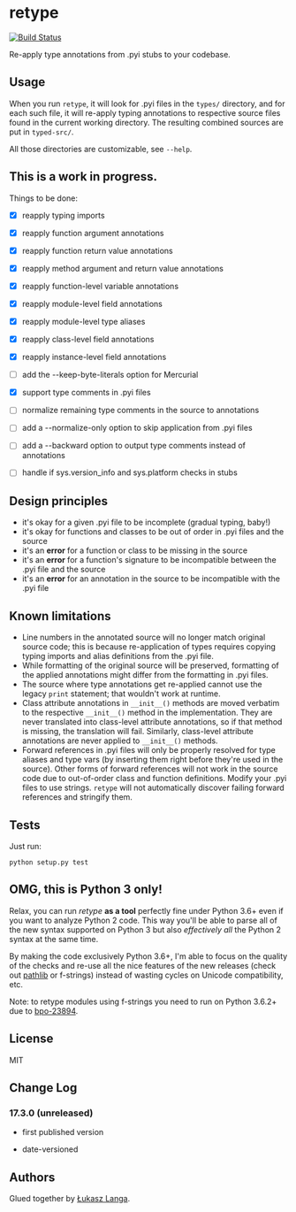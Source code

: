 # retype

[![Build Status](https://travis-ci.org/ambv/retype.svg?branch=master)](https://travis-ci.org/ambv/retype)

Re-apply type annotations from .pyi stubs to your codebase.

## Usage

When you run `retype`, it will look for .pyi files in the `types/`
directory, and for each such file, it will re-apply typing annotations
to respective source files found in the current working directory.
The resulting combined sources are put in `typed-src/`.

All those directories are customizable, see `--help`.


## This is a work in progress.

Things to be done:

* [x] reapply typing imports
* [x] reapply function argument annotations
* [x] reapply function return value annotations
* [x] reapply method argument and return value annotations
* [x] reapply function-level variable annotations
* [x] reapply module-level field annotations
* [x] reapply module-level type aliases
* [x] reapply class-level field annotations
* [x] reapply instance-level field annotations
* [ ] add the --keep-byte-literals option for Mercurial
* [x] support type comments in .pyi files
* [ ] normalize remaining type comments in the source to annotations
* [ ] add a --normalize-only option to skip application from .pyi files
* [ ] add a --backward option to output type comments instead of annotations
* [ ] handle if sys.version_info and sys.platform checks in stubs


## Design principles

* it's okay for a given .pyi file to be incomplete (gradual typing,
  baby!)
* it's okay for functions and classes to be out of order in .pyi files
  and the source
* it's an **error** for a function or class to be missing in the source
* it's an **error** for a function's signature to be incompatible
  between the .pyi file and the source
* it's an **error** for an annotation in the source to be incompatible
  with the .pyi file


## Known limitations

* Line numbers in the annotated source will no longer match original
  source code; this is because re-application of types requires copying
  typing imports and alias definitions from the .pyi file.
* While formatting of the original source will be preserved, formatting
  of the applied annotations might differ from the formatting in .pyi
  files.
* The source where type annotations get re-applied cannot use the
  legacy `print` statement; that wouldn't work at runtime.
* Class attribute annotations in `__init__()` methods are moved verbatim
  to the respective `__init__()` method in the implementation.  They are
  never translated into class-level attribute annotations, so if that
  method is missing, the translation will fail.  Similarly, class-level
  attribute annotations are never applied to `__init__()` methods.
* Forward references in .pyi files will only be properly resolved for
  type aliases and type vars (by inserting them right before they're
  used in the source).  Other forms of forward references will not work
  in the source code due to out-of-order class and function definitions.
  Modify your .pyi files to use strings.  `retype` will not
  automatically discover failing forward references and stringify them.


## Tests

Just run:

```
python setup.py test
```

## OMG, this is Python 3 only!

Relax, you can run *retype* **as a tool** perfectly fine under Python
3.6+ even if you want to analyze Python 2 code.  This way you'll be able
to parse all of the new syntax supported on Python 3 but also
*effectively all* the Python 2 syntax at the same time.

By making the code exclusively Python 3.6+, I'm able to focus on the
quality of the checks and re-use all the nice features of the new
releases (check out [pathlib](docs.python.org/3/library/pathlib.html)
or f-strings) instead of wasting cycles on Unicode compatibility, etc.

Note: to retype modules using f-strings you need to run on Python 3.6.2+
due to [bpo-23894](http://bugs.python.org/issue23894).

## License

MIT


## Change Log

### 17.3.0 (unreleased)

* first published version

* date-versioned


## Authors

Glued together by [Łukasz Langa](mailto:lukasz@langa.pl).
